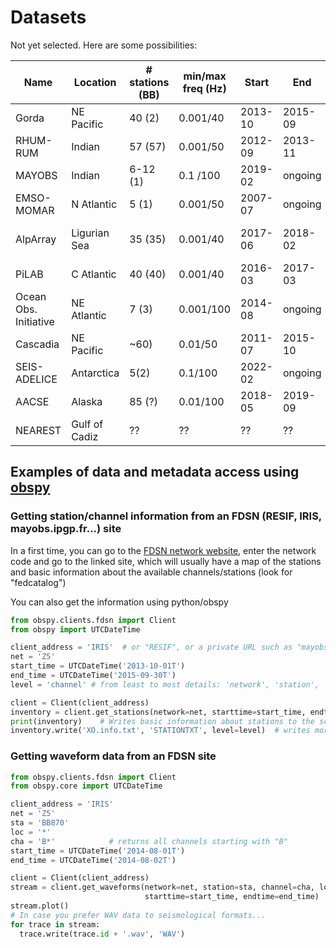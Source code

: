 # Datasets

Not yet selected.  Here are some possibilities:

| Name | Location | # stations (BB) | min/max freq (Hz) | Start | End | Availabilty | Access |
| ---- | -------- | --------------- | ----------------  | ---------- | -------- | ----------- | ------ |
| Gorda | NE Pacific | 40 (2) | 0.001/40 | 2013-10 | 2015-09 | open | Z5 (IRIS) |
| RHUM-RUM | Indian | 57 (57) | 0.001/50 | 2012-09 | 2013-11 | open | YV (RESIF) |
| MAYOBS  | Indian | 6-12 (1) | 0.1 /100 | 2019-02 | ongoing | private | 1T (mayobs.ipgp.fr) |
| EMSO-MOMAR | N Atlantic | 5 (1) | 0.001/50 | 2007-07 | ongoing | public | 4G (RESIF) |
| AlpArray | Ligurian Sea | 35 (35) | 0.001/40 | 2017-06 | 2018-02 | public starting April 2022 | Z3 (RESIF) |
| PiLAB | C Atlantic | 40 (40) | 0.001/40 | 2016-03 | 2017-03 | embargoed | XS (IRIS & Wayne?) |
| Ocean	Obs. Initiative | NE Atlantic | 7 (3) | 0.001/100 | 2014-08 | ongoing | public | OO (IRIS) |
| Cascadia | NE Pacific | ~60) | 0.01/50 | 2011-07 | 2015-10 | public | 7D (IRIS) |
| SEIS-ADELICE | Antarctica | 5(2) | 0.1/100 | 2022-02 | ongoing | embargoed| through Guilhem |
| AACSE | Alaska | 85 (?) | 0.01/100 | 2018-05 | 2019-09 | open| XO (IRIS) |
| NEAREST | Gulf of Cadiz | ?? | ?? | ?? | ?? | private| shared |

## Examples of data and metadata access using [obspy](https://github.com/obspy/obspy/wiki/)

### Getting station/channel information from an FDSN (RESIF, IRIS, mayobs.ipgp.fr...) site
In a first time, you can go to the [FDSN network website](http://www.fdsn.org/networks/), enter the network code and go to the linked site, which will usually have a map of the stations and basic information about the available channels/stations (look for "fedcatalog")

You can also get the information using python/obspy
```python
from obspy.clients.fdsn import Client
from obspy import UTCDateTime

client_address = 'IRIS'  # or "RESIF", or a private URL such as "mayobs.ipgp.fr", if you have access to it
net = 'Z5'
start_time = UTCDateTime('2013-10-01T')
end_time = UTCDateTime('2015-09-30T')
level = 'channel' # from least to most details: 'network', 'station', 'channel', 'response'

client = Client(client_address)
inventory = client.get_stations(network=net, starttime=start_time, endtime=end_time, level=level)
print(inventory)    # Writes basic information about stations to the screen
inventory.write('XO.info.txt', 'STATIONTXT', level=level)  # writes more detailed info to XO.info.txt
```

### Getting waveform data from an FDSN site
```python
from obspy.clients.fdsn import Client
from obspy.core import UTCDateTime

client_address = 'IRIS'
net = 'Z5'
sta = 'BB870'
loc = '*'
cha = 'B*'            # returns all channels starting with "B"
start_time = UTCDateTime('2014-08-01T')
end_time = UTCDateTime('2014-08-02T')

client = Client(client_address)
stream = client.get_waveforms(network=net, station=sta, channel=cha, location=loc,
                              starttime=start_time, endtime=end_time)
stream.plot()
# In case you prefer WAV data to seismological formats...
for trace in stream:
  trace.write(trace.id + '.wav', 'WAV')
```
